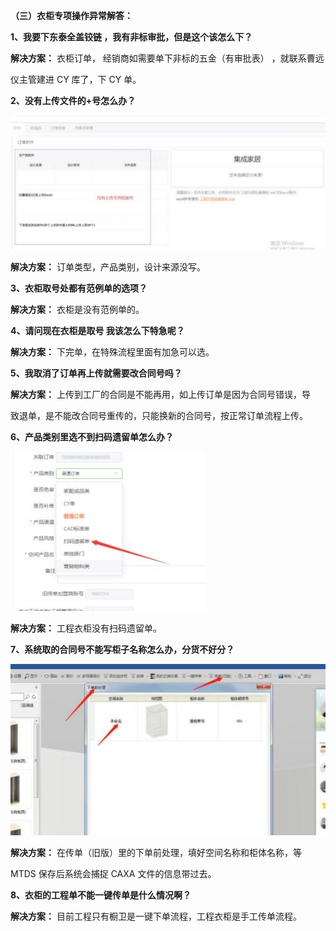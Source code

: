 ﻿**（三）衣柜专项操作异常解答：**


**1、我要下东泰全盖铰链 ，我有非标审批，但是这个该怎么下？**

**解决方案：** 衣柜订单，  经销商如需要单下非标的五金（有审批表） ，就联系曹远

仪主管建进 CY 库了，下 CY 单。

**2、没有上传文件的+号怎么办？**

![](Aspose.Words.880e4fa0-5898-4d92-adc7-b846241c9bd6.001.jpeg)

**解决方案：** 订单类型，产品类别，设计来源没写。


<a name="bookmark64"></a>**3、衣柜取号处都有范例单的选项？**

**解决方案：** 衣柜是没有范例单的。

**4、请问现在衣柜是取号 我该怎么下特急呢？**

**解决方案：** 下完单，在特殊流程里面有加急可以选。

<a name="bookmark65"></a>**5、我取消了订单再上传就需要改合同号吗？**

**解决方案：** 上传到工厂的合同是不能再用，如上传订单是因为合同号错误，导

致退单，是不能改合同号重传的，只能换新的合同号，按正常订单流程上传。

<a name="bookmark66"></a>**6、产品类别里选不到扫码遗留单怎么办？**

![](Aspose.Words.880e4fa0-5898-4d92-adc7-b846241c9bd6.002.jpeg)

**解决方案：** 工程衣柜没有扫码遗留单。


<a name="bookmark67"></a>**7、系统取的合同号不能写柜子名称怎么办，分货不好分？**

![](Aspose.Words.880e4fa0-5898-4d92-adc7-b846241c9bd6.003.jpeg)



**解决方案：** 在传单（旧版）里的下单前处理，填好空间名称和柜体名称，等

MTDS 保存后系统会捕捉 CAXA 文件的信息带过去。

<a name="bookmark68"></a>**8、衣柜的工程单不能一键传单是什么情况啊？**

**解决方案：**  目前工程只有橱卫是一键下单流程，工程衣柜是手工传单流程。




